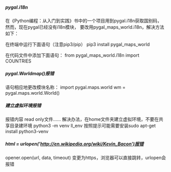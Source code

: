 
##### pygal.i18n
在《Python编程：从入门到实践》书中的一个项目用到pygal.i18n获取国别码，然而，现在pygal已经没有i18n模块，
要改用pygal_maps_world.i18n，解决方法如下：

在终端中运行下面语句（注意pip3/pip）
pip3 install pygal_maps_world

在代码文件中添加下面语句：
from pygal_maps_world.i18n import COUNTRIES

##### pygal.Worldmap()报错
语句相应地更改模块名称：
import pygal.maps.world
wm = pygal.maps.world.World()

##### 建立虚拟环境报错
报错内容 read only文件……
解决办法，在home文件夹建立虚拟环境，不要在共享目录建环境
python3 -m venv ll_env
按照提示可能需要安装sudo apt-get install python3-venv

##### html = urlopen('http://en.wikipedia.org/wiki/Kevin_Bacon')报错
opener.open(url, data, timeout)
变更为https，浏览器可以直接跳转，urlopen会报错
